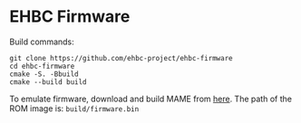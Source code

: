 # EHBC Firmware

Build commands:

```shell
git clone https://github.com/ehbc-project/ehbc-firmware
cd ehbc-firmware
cmake -S. -Bbuild
cmake --build build
```

To emulate firmware, download and build MAME from [here](https://github.com/ehbc-proect/ehbc-mame).
The path of the ROM image is: `build/firmware.bin`
